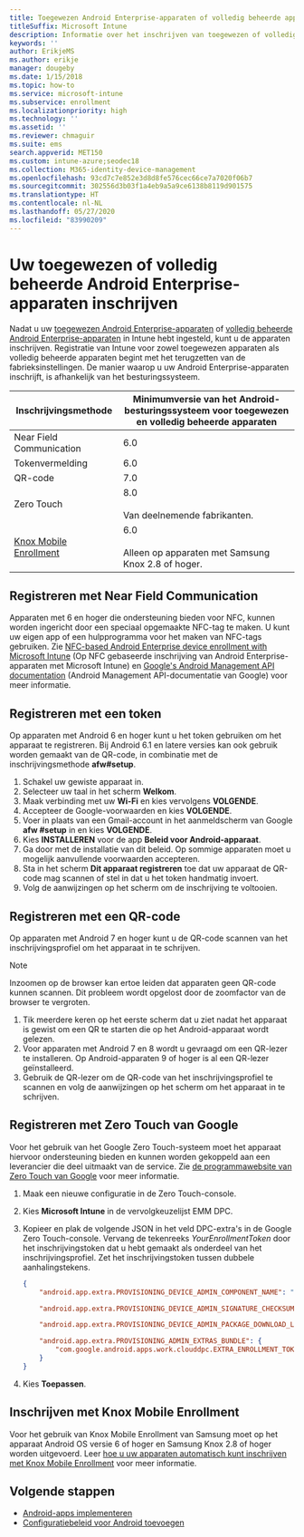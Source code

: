 ```yaml
---
title: Toegewezen Android Enterprise-apparaten of volledig beheerde apparaten inschrijven in Intune
titleSuffix: Microsoft Intune
description: Informatie over het inschrijven van toegewezen of volledig beheerde Android Enterprise-apparaten in Intune.
keywords: ''
author: ErikjeMS
ms.author: erikje
manager: dougeby
ms.date: 1/15/2018
ms.topic: how-to
ms.service: microsoft-intune
ms.subservice: enrollment
ms.localizationpriority: high
ms.technology: ''
ms.assetid: ''
ms.reviewer: chmaguir
ms.suite: ems
search.appverid: MET150
ms.custom: intune-azure;seodec18
ms.collection: M365-identity-device-management
ms.openlocfilehash: 93cd7c7e852e3d8d8fe576cec66ce7a7020f06b7
ms.sourcegitcommit: 302556d3b03f1a4eb9a5a9ce6138b8119d901575
ms.translationtype: HT
ms.contentlocale: nl-NL
ms.lasthandoff: 05/27/2020
ms.locfileid: "83990209"
---
```

# <a name="enroll-your-android-enterprise-dedicated-devices-or-fully-managed-devices"></a>Uw toegewezen of volledig beheerde Android Enterprise-apparaten inschrijven

Nadat u uw [toegewezen Android Enterprise-apparaten](android-kiosk-enroll.md) of [volledig beheerde Android Enterprise-apparaten](android-fully-managed-enroll.md) in Intune hebt ingesteld, kunt u de apparaten inschrijven. Registratie van Intune voor zowel toegewezen apparaten als volledig beheerde apparaten begint met het terugzetten van de fabrieksinstellingen. De manier waarop u uw Android Enterprise-apparaten inschrijft, is afhankelijk van het besturingssysteem.

| Inschrijvingsmethode | Minimumversie van het Android-besturingssysteem voor toegewezen en volledig beheerde apparaten |
| ----- | ----- |
| Near Field Communication | 6.0 |
| Tokenvermelding | 6.0 |
| QR-code | 7.0 |
| Zero Touch  | 8.0<br><br> Van deelnemende fabrikanten. |
| [Knox Mobile Enrollment](https://docs.microsoft.com/mem/intune/enrollment/android-samsung-knox-mobile-enroll)  | 6.0<br><br> Alleen op apparaten met Samsung Knox 2.8 of hoger. |

## <a name="enroll-by-using-near-field-communication-nfc"></a>Registreren met Near Field Communication

Apparaten met 6 en hoger die ondersteuning bieden voor NFC, kunnen worden ingericht door een speciaal opgemaakte NFC-tag te maken. U kunt uw eigen app of een hulpprogramma voor het maken van NFC-tags gebruiken. Zie [NFC-based Android Enterprise device enrollment with Microsoft Intune](https://blogs.technet.microsoft.com/cbernier/2018/10/15/nfc-based-android-enterprise-device-enrollment-with-microsoft-intune/) (Op NFC gebaseerde inschrijving van Android Enterprise-apparaten met Microsoft Intune) en [Google's Android Management API documentation](https://developers.google.com/android/management/provision-device#nfc_method) (Android Management API-documentatie van Google) voor meer informatie.

## <a name="enroll-by-using-a-token"></a>Registreren met een token

Op apparaten met Android 6 en hoger kunt u het token gebruiken om het apparaat te registreren. Bij Android 6.1 en latere versies kan ook gebruik worden gemaakt van de QR-code, in combinatie met de inschrijvingsmethode **afw#setup**.

1. Schakel uw gewiste apparaat in.
2. Selecteer uw taal in het scherm **Welkom**.
3. Maak verbinding met uw **Wi-Fi** en kies vervolgens **VOLGENDE**.
4. Accepteer de Google-voorwaarden en kies **VOLGENDE**.
5. Voer in plaats van een Gmail-account in het aanmeldscherm van Google **afw #setup** in en kies **VOLGENDE**.
6. Kies **INSTALLEREN** voor de app **Beleid voor Android-apparaat**.
7. Ga door met de installatie van dit beleid.  Op sommige apparaten moet u mogelijk aanvullende voorwaarden accepteren.
8. Sta in het scherm **Dit apparaat registreren** toe dat uw apparaat de QR-code mag scannen of stel in dat u het token handmatig invoert.
9. Volg de aanwijzingen op het scherm om de inschrijving te voltooien.

## <a name="enroll-by-using-a-qr-code"></a>Registreren met een QR-code

Op apparaten met Android 7 en hoger kunt u de QR-code scannen van het inschrijvingsprofiel om het apparaat in te schrijven.

> [!Note]
> Inzoomen op de browser kan ertoe leiden dat apparaten geen QR-code kunnen scannen. Dit probleem wordt opgelost door de zoomfactor van de browser te vergroten.

1. Tik meerdere keren op het eerste scherm dat u ziet nadat het apparaat is gewist om een QR te starten die op het Android-apparaat wordt gelezen.
2. Voor apparaten met Android 7 en 8 wordt u gevraagd om een QR-lezer te installeren. Op Android-apparaten 9 of hoger is al een QR-lezer geïnstalleerd.
3. Gebruik de QR-lezer om de QR-code van het inschrijvingsprofiel te scannen en volg de aanwijzingen op het scherm om het apparaat in te schrijven.

## <a name="enroll-by-using-google-zero-touch"></a>Registreren met Zero Touch van Google

Voor het gebruik van het Google Zero Touch-systeem moet het apparaat hiervoor ondersteuning bieden en kunnen worden gekoppeld aan een leverancier die deel uitmaakt van de service.  Zie [de programmawebsite van Zero Touch van Google](https://www.android.com/enterprise/management/zero-touch/) voor meer informatie.

1. Maak een nieuwe configuratie in de Zero Touch-console.
2. Kies **Microsoft Intune** in de vervolgkeuzelijst EMM DPC.
3. Kopieer en plak de volgende JSON in het veld DPC-extra's in de Google Zero Touch-console. Vervang de tekenreeks *YourEnrollmentToken* door het inschrijvingstoken dat u hebt gemaakt als onderdeel van het inschrijvingsprofiel. Zet het inschrijvingstoken tussen dubbele aanhalingstekens.

    ```json
    {
        "android.app.extra.PROVISIONING_DEVICE_ADMIN_COMPONENT_NAME": "com.google.android.apps.work.clouddpc/.receivers.CloudDeviceAdminReceiver",

        "android.app.extra.PROVISIONING_DEVICE_ADMIN_SIGNATURE_CHECKSUM": "I5YvS0O5hXY46mb01BlRjq4oJJGs2kuUcHvVkAPEXlg",

        "android.app.extra.PROVISIONING_DEVICE_ADMIN_PACKAGE_DOWNLOAD_LOCATION": "https://play.google.com/managed/downloadManagingApp?identifier=setup",

        "android.app.extra.PROVISIONING_ADMIN_EXTRAS_BUNDLE": {
            "com.google.android.apps.work.clouddpc.EXTRA_ENROLLMENT_TOKEN": "YourEnrollmentToken"
        }
    }
    ```

4. Kies **Toepassen**.

## <a name="enroll-by-using-knox-mobile-enrollment"></a>Inschrijven met Knox Mobile Enrollment
Voor het gebruik van Knox Mobile Enrollment van Samsung moet op het apparaat Android OS versie 6 of hoger en Samsung Knox 2.8 of hoger worden uitgevoerd. Leer [hoe u uw apparaten automatisch kunt inschrijven met Knox Mobile Enrollment](https://docs.microsoft.com/mem/intune/enrollment/android-samsung-knox-mobile-enroll) voor meer informatie.

## <a name="next-steps"></a>Volgende stappen
- [Android-apps implementeren](../apps/apps-deploy.md)
- [Configuratiebeleid voor Android toevoegen](../configuration/device-profiles.md)

